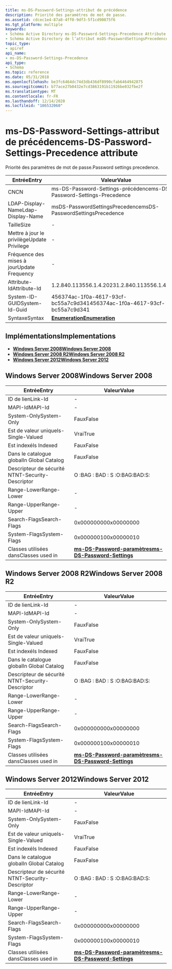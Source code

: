 ```yaml
---
title: ms-DS-Password-Settings-attribut de précédence
description: Priorité des paramètres de mot de passe.
ms.assetid: cdcec1e4-87a8-4ff0-9df3-5f1cd90875f6
ms.tgt_platform: multiple
keywords:
- Schéma Active Directory ms-DS-Password-Settings-Precedence Attribute
- Schéma Active Directory de l’attribut msDS-PasswordSettingsPrecedence
topic_type:
- apiref
api_name:
- ms-DS-Password-Settings-Precedence
api_type:
- Schema
ms.topic: reference
ms.date: 05/31/2018
ms.openlocfilehash: be3fc6464dc74d3db436df8990cfab6464942875
ms.sourcegitcommit: b77ace27b0432e7cd3863191b11926be032fbe2f
ms.translationtype: MT
ms.contentlocale: fr-FR
ms.lasthandoff: 12/14/2020
ms.locfileid: "106532060"
---
```

# <a name="ms-ds-password-settings-precedence-attribute"></a><span data-ttu-id="60978-105">ms-DS-Password-Settings-attribut de précédence</span><span class="sxs-lookup"><span data-stu-id="60978-105">ms-DS-Password-Settings-Precedence attribute</span></span>

<span data-ttu-id="60978-106">Priorité des paramètres de mot de passe.</span><span class="sxs-lookup"><span data-stu-id="60978-106">Password settings precedence.</span></span>



| <span data-ttu-id="60978-107">Entrée</span><span class="sxs-lookup"><span data-stu-id="60978-107">Entry</span></span> | <span data-ttu-id="60978-108">Valeur</span><span class="sxs-lookup"><span data-stu-id="60978-108">Value</span></span> |
|-------------------|--------------------------------------|
| <span data-ttu-id="60978-109">CN</span><span class="sxs-lookup"><span data-stu-id="60978-109">CN</span></span>                | <span data-ttu-id="60978-110">ms-DS-Password-Settings-précédence</span><span class="sxs-lookup"><span data-stu-id="60978-110">ms-DS-Password-Settings-Precedence</span></span>   |
| <span data-ttu-id="60978-111">LDAP-Display-Name</span><span class="sxs-lookup"><span data-stu-id="60978-111">Ldap-Display-Name</span></span> | <span data-ttu-id="60978-112">msDS-PasswordSettingsPrecedence</span><span class="sxs-lookup"><span data-stu-id="60978-112">msDS-PasswordSettingsPrecedence</span></span>      |
| <span data-ttu-id="60978-113">Taille</span><span class="sxs-lookup"><span data-stu-id="60978-113">Size</span></span>              | \-                                   |
| <span data-ttu-id="60978-114">Mettre à jour le privilège</span><span class="sxs-lookup"><span data-stu-id="60978-114">Update Privilege</span></span>  | \-                                   |
| <span data-ttu-id="60978-115">Fréquence des mises à jour</span><span class="sxs-lookup"><span data-stu-id="60978-115">Update Frequency</span></span>  | \-                                   |
| <span data-ttu-id="60978-116">Attribute-Id</span><span class="sxs-lookup"><span data-stu-id="60978-116">Attribute-Id</span></span>      | <span data-ttu-id="60978-117">1.2.840.113556.1.4.2023</span><span class="sxs-lookup"><span data-stu-id="60978-117">1.2.840.113556.1.4.2023</span></span>              |
| <span data-ttu-id="60978-118">System-ID-GUID</span><span class="sxs-lookup"><span data-stu-id="60978-118">System-Id-Guid</span></span>    | <span data-ttu-id="60978-119">456374ac-1f0a-4617-93cf-bc55a7c9d341</span><span class="sxs-lookup"><span data-stu-id="60978-119">456374ac-1f0a-4617-93cf-bc55a7c9d341</span></span> |
| <span data-ttu-id="60978-120">Syntaxe</span><span class="sxs-lookup"><span data-stu-id="60978-120">Syntax</span></span>            | [<span data-ttu-id="60978-121">**Enumeration**</span><span class="sxs-lookup"><span data-stu-id="60978-121">**Enumeration**</span></span>](s-enumeration.md) |



## <a name="implementations"></a><span data-ttu-id="60978-122">Implémentations</span><span class="sxs-lookup"><span data-stu-id="60978-122">Implementations</span></span>

-   [<span data-ttu-id="60978-123">**Windows Server 2008**</span><span class="sxs-lookup"><span data-stu-id="60978-123">**Windows Server 2008**</span></span>](#windows-server-2008)
-   [<span data-ttu-id="60978-124">**Windows Server 2008 R2**</span><span class="sxs-lookup"><span data-stu-id="60978-124">**Windows Server 2008 R2**</span></span>](#windows-server-2008-r2)
-   [<span data-ttu-id="60978-125">**Windows Server 2012**</span><span class="sxs-lookup"><span data-stu-id="60978-125">**Windows Server 2012**</span></span>](#windows-server-2012)

## <a name="windows-server-2008"></a><span data-ttu-id="60978-126">Windows Server 2008</span><span class="sxs-lookup"><span data-stu-id="60978-126">Windows Server 2008</span></span>



| <span data-ttu-id="60978-127">Entrée</span><span class="sxs-lookup"><span data-stu-id="60978-127">Entry</span></span> | <span data-ttu-id="60978-128">Valeur</span><span class="sxs-lookup"><span data-stu-id="60978-128">Value</span></span> |
|------------------------|-----------------------------------------------------------------------|
| <span data-ttu-id="60978-129">ID de lien</span><span class="sxs-lookup"><span data-stu-id="60978-129">Link-Id</span></span>                | \-                                                                    |
| <span data-ttu-id="60978-130">MAPI-Id</span><span class="sxs-lookup"><span data-stu-id="60978-130">MAPI-Id</span></span>                | \-                                                                    |
| <span data-ttu-id="60978-131">System-Only</span><span class="sxs-lookup"><span data-stu-id="60978-131">System-Only</span></span>            | <span data-ttu-id="60978-132">Faux</span><span class="sxs-lookup"><span data-stu-id="60978-132">False</span></span>                                                                 |
| <span data-ttu-id="60978-133">Est de valeur unique</span><span class="sxs-lookup"><span data-stu-id="60978-133">Is-Single-Valued</span></span>       | <span data-ttu-id="60978-134">Vrai</span><span class="sxs-lookup"><span data-stu-id="60978-134">True</span></span>                                                                  |
| <span data-ttu-id="60978-135">Est indexé</span><span class="sxs-lookup"><span data-stu-id="60978-135">Is Indexed</span></span>             | <span data-ttu-id="60978-136">Faux</span><span class="sxs-lookup"><span data-stu-id="60978-136">False</span></span>                                                                 |
| <span data-ttu-id="60978-137">Dans le catalogue global</span><span class="sxs-lookup"><span data-stu-id="60978-137">In Global Catalog</span></span>      | <span data-ttu-id="60978-138">Faux</span><span class="sxs-lookup"><span data-stu-id="60978-138">False</span></span>                                                                 |
| <span data-ttu-id="60978-139">Descripteur de sécurité NT</span><span class="sxs-lookup"><span data-stu-id="60978-139">NT-Security-Descriptor</span></span> | <span data-ttu-id="60978-140">O :BAG : BAD : S :</span><span class="sxs-lookup"><span data-stu-id="60978-140">O:BAG:BAD:S:</span></span>                                                          |
| <span data-ttu-id="60978-141">Range-Lower</span><span class="sxs-lookup"><span data-stu-id="60978-141">Range-Lower</span></span>            | \-                                                                    |
| <span data-ttu-id="60978-142">Range-Upper</span><span class="sxs-lookup"><span data-stu-id="60978-142">Range-Upper</span></span>            | \-                                                                    |
| <span data-ttu-id="60978-143">Search-Flags</span><span class="sxs-lookup"><span data-stu-id="60978-143">Search-Flags</span></span>           | <span data-ttu-id="60978-144">0x00000000</span><span class="sxs-lookup"><span data-stu-id="60978-144">0x00000000</span></span>                                                            |
| <span data-ttu-id="60978-145">System-Flags</span><span class="sxs-lookup"><span data-stu-id="60978-145">System-Flags</span></span>           | <span data-ttu-id="60978-146">0x00000010</span><span class="sxs-lookup"><span data-stu-id="60978-146">0x00000010</span></span>                                                            |
| <span data-ttu-id="60978-147">Classes utilisées dans</span><span class="sxs-lookup"><span data-stu-id="60978-147">Classes used in</span></span>        | [<span data-ttu-id="60978-148">**ms-DS-Password-paramètres**</span><span class="sxs-lookup"><span data-stu-id="60978-148">**ms-DS-Password-Settings**</span></span>](c-msds-passwordsettings.md)<br/> |



## <a name="windows-server-2008-r2"></a><span data-ttu-id="60978-149">Windows Server 2008 R2</span><span class="sxs-lookup"><span data-stu-id="60978-149">Windows Server 2008 R2</span></span>



| <span data-ttu-id="60978-150">Entrée</span><span class="sxs-lookup"><span data-stu-id="60978-150">Entry</span></span> | <span data-ttu-id="60978-151">Valeur</span><span class="sxs-lookup"><span data-stu-id="60978-151">Value</span></span> |
|------------------------|-----------------------------------------------------------------------|
| <span data-ttu-id="60978-152">ID de lien</span><span class="sxs-lookup"><span data-stu-id="60978-152">Link-Id</span></span>                | \-                                                                    |
| <span data-ttu-id="60978-153">MAPI-Id</span><span class="sxs-lookup"><span data-stu-id="60978-153">MAPI-Id</span></span>                | \-                                                                    |
| <span data-ttu-id="60978-154">System-Only</span><span class="sxs-lookup"><span data-stu-id="60978-154">System-Only</span></span>            | <span data-ttu-id="60978-155">Faux</span><span class="sxs-lookup"><span data-stu-id="60978-155">False</span></span>                                                                 |
| <span data-ttu-id="60978-156">Est de valeur unique</span><span class="sxs-lookup"><span data-stu-id="60978-156">Is-Single-Valued</span></span>       | <span data-ttu-id="60978-157">Vrai</span><span class="sxs-lookup"><span data-stu-id="60978-157">True</span></span>                                                                  |
| <span data-ttu-id="60978-158">Est indexé</span><span class="sxs-lookup"><span data-stu-id="60978-158">Is Indexed</span></span>             | <span data-ttu-id="60978-159">Faux</span><span class="sxs-lookup"><span data-stu-id="60978-159">False</span></span>                                                                 |
| <span data-ttu-id="60978-160">Dans le catalogue global</span><span class="sxs-lookup"><span data-stu-id="60978-160">In Global Catalog</span></span>      | <span data-ttu-id="60978-161">Faux</span><span class="sxs-lookup"><span data-stu-id="60978-161">False</span></span>                                                                 |
| <span data-ttu-id="60978-162">Descripteur de sécurité NT</span><span class="sxs-lookup"><span data-stu-id="60978-162">NT-Security-Descriptor</span></span> | <span data-ttu-id="60978-163">O :BAG : BAD : S :</span><span class="sxs-lookup"><span data-stu-id="60978-163">O:BAG:BAD:S:</span></span>                                                          |
| <span data-ttu-id="60978-164">Range-Lower</span><span class="sxs-lookup"><span data-stu-id="60978-164">Range-Lower</span></span>            | \-                                                                    |
| <span data-ttu-id="60978-165">Range-Upper</span><span class="sxs-lookup"><span data-stu-id="60978-165">Range-Upper</span></span>            | \-                                                                    |
| <span data-ttu-id="60978-166">Search-Flags</span><span class="sxs-lookup"><span data-stu-id="60978-166">Search-Flags</span></span>           | <span data-ttu-id="60978-167">0x00000000</span><span class="sxs-lookup"><span data-stu-id="60978-167">0x00000000</span></span>                                                            |
| <span data-ttu-id="60978-168">System-Flags</span><span class="sxs-lookup"><span data-stu-id="60978-168">System-Flags</span></span>           | <span data-ttu-id="60978-169">0x00000010</span><span class="sxs-lookup"><span data-stu-id="60978-169">0x00000010</span></span>                                                            |
| <span data-ttu-id="60978-170">Classes utilisées dans</span><span class="sxs-lookup"><span data-stu-id="60978-170">Classes used in</span></span>        | [<span data-ttu-id="60978-171">**ms-DS-Password-paramètres**</span><span class="sxs-lookup"><span data-stu-id="60978-171">**ms-DS-Password-Settings**</span></span>](c-msds-passwordsettings.md)<br/> |



## <a name="windows-server-2012"></a><span data-ttu-id="60978-172">Windows Server 2012</span><span class="sxs-lookup"><span data-stu-id="60978-172">Windows Server 2012</span></span>



| <span data-ttu-id="60978-173">Entrée</span><span class="sxs-lookup"><span data-stu-id="60978-173">Entry</span></span> | <span data-ttu-id="60978-174">Valeur</span><span class="sxs-lookup"><span data-stu-id="60978-174">Value</span></span> |
|------------------------|-----------------------------------------------------------------------|
| <span data-ttu-id="60978-175">ID de lien</span><span class="sxs-lookup"><span data-stu-id="60978-175">Link-Id</span></span>                | \-                                                                    |
| <span data-ttu-id="60978-176">MAPI-Id</span><span class="sxs-lookup"><span data-stu-id="60978-176">MAPI-Id</span></span>                | \-                                                                    |
| <span data-ttu-id="60978-177">System-Only</span><span class="sxs-lookup"><span data-stu-id="60978-177">System-Only</span></span>            | <span data-ttu-id="60978-178">Faux</span><span class="sxs-lookup"><span data-stu-id="60978-178">False</span></span>                                                                 |
| <span data-ttu-id="60978-179">Est de valeur unique</span><span class="sxs-lookup"><span data-stu-id="60978-179">Is-Single-Valued</span></span>       | <span data-ttu-id="60978-180">Vrai</span><span class="sxs-lookup"><span data-stu-id="60978-180">True</span></span>                                                                  |
| <span data-ttu-id="60978-181">Est indexé</span><span class="sxs-lookup"><span data-stu-id="60978-181">Is Indexed</span></span>             | <span data-ttu-id="60978-182">Faux</span><span class="sxs-lookup"><span data-stu-id="60978-182">False</span></span>                                                                 |
| <span data-ttu-id="60978-183">Dans le catalogue global</span><span class="sxs-lookup"><span data-stu-id="60978-183">In Global Catalog</span></span>      | <span data-ttu-id="60978-184">Faux</span><span class="sxs-lookup"><span data-stu-id="60978-184">False</span></span>                                                                 |
| <span data-ttu-id="60978-185">Descripteur de sécurité NT</span><span class="sxs-lookup"><span data-stu-id="60978-185">NT-Security-Descriptor</span></span> | <span data-ttu-id="60978-186">O :BAG : BAD : S :</span><span class="sxs-lookup"><span data-stu-id="60978-186">O:BAG:BAD:S:</span></span>                                                          |
| <span data-ttu-id="60978-187">Range-Lower</span><span class="sxs-lookup"><span data-stu-id="60978-187">Range-Lower</span></span>            | \-                                                                    |
| <span data-ttu-id="60978-188">Range-Upper</span><span class="sxs-lookup"><span data-stu-id="60978-188">Range-Upper</span></span>            | \-                                                                    |
| <span data-ttu-id="60978-189">Search-Flags</span><span class="sxs-lookup"><span data-stu-id="60978-189">Search-Flags</span></span>           | <span data-ttu-id="60978-190">0x00000000</span><span class="sxs-lookup"><span data-stu-id="60978-190">0x00000000</span></span>                                                            |
| <span data-ttu-id="60978-191">System-Flags</span><span class="sxs-lookup"><span data-stu-id="60978-191">System-Flags</span></span>           | <span data-ttu-id="60978-192">0x00000010</span><span class="sxs-lookup"><span data-stu-id="60978-192">0x00000010</span></span>                                                            |
| <span data-ttu-id="60978-193">Classes utilisées dans</span><span class="sxs-lookup"><span data-stu-id="60978-193">Classes used in</span></span>        | [<span data-ttu-id="60978-194">**ms-DS-Password-paramètres**</span><span class="sxs-lookup"><span data-stu-id="60978-194">**ms-DS-Password-Settings**</span></span>](c-msds-passwordsettings.md)<br/> |



 

 





